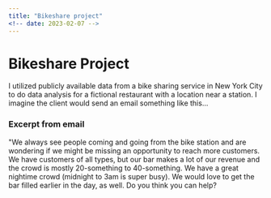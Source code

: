 ```yaml
---
title: "Bikeshare project"
<!-- date: 2023-02-07 -->
---
```

<h1> Bikeshare Project</h1> 

<p> I utilized publicly available data from a bike sharing service in New York City to do data analysis for a fictional restaurant with a location near a station.
I imagine the client would send an email something like this...</p>

<h3> Excerpt from email </h3> 
<p> "We always see people coming and going from the bike station and are wondering if we might be missing an opportunity to reach more customers. We have customers of all types, but our bar makes a lot of our revenue and the crowd is mostly 20-something to 40-something. We have a great nightime crowd (midnight to 3am is super busy). We would love to get the bar filled earlier in the day, as well. Do you think you can help?
